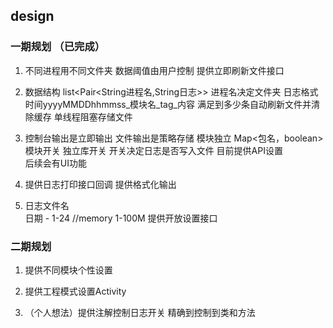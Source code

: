 ## design

### 一期规划 （已完成）

1.  不同进程用不同文件夹 
	数据阈值由用户控制 
	提供立即刷新文件接口

2. 数据结构
	list<Pair<String进程名,String日志>>
	进程名决定文件夹
	日志格式 时间yyyyMMDDhhmmss_模块名_tag_内容
	满足到多少条自动刷新文件并清除缓存
	单线程阻塞存储文件

3.  控制台输出是立即输出 文件输出是策略存储
	模块独立
	Map<包名，boolean> 模块开关 独立库开关
	开关决定日志是否写入文件
	目前提供API设置  
	后续会有UI功能

4.  提供日志打印接口回调
	提供格式化输出

5. 日志文件名	
	日期 - 1-24
	//memory 1-100M
	提供开放设置接口

### 二期规划

1. 提供不同模块个性设置

2. 提供工程模式设置Activity

3. （个人想法）提供注解控制日志开关 精确到控制到类和方法